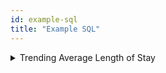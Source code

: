 ```yaml
---
id: example-sql
title: "Example SQL"
---
```


<details><summary>Trending Average Length of Stay</summary>

```sql
select 
  date_part(year,encounter_end_date) || lpad(date_part(month,encounter_end_date),2,0) as year_month
, count(1) as discharges
, avg(length_of_stay) as ALOS
from acute_inpatient.acute_inpatient_summary
group by 1
order by 1
```
![acute-inpatient-example](/img/acute-inpatient-example.jpg)
</details>